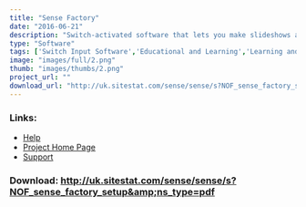 ```yaml
---
title: "Sense Factory"
date: "2016-06-21"
description: "Switch-activated software that lets you make slideshows and sequences of pictures, videos and sounds for use with one or two switches."
type: "Software"
tags: ['Switch Input Software','Educational and Learning','Learning and Education' ]
image: "images/full/2.png"
thumb: "images/thumbs/2.png"
project_url: ""
download_url: "http://uk.sitestat.com/sense/sense/s?NOF_sense_factory_setup&amp;ns_type=pdf"
---
```



### Links:
- <a href="http://www.deafblindonline.org.uk/sense_factory_manual.html">Help</a>
- <a href="http://www.deafblindonline.org.uk/">Project Home Page</a>
- <a href="http://www.deafblindonline.org.uk/feedback.html">Support</a>

### Download: http://uk.sitestat.com/sense/sense/s?NOF_sense_factory_setup&amp;ns_type=pdf 